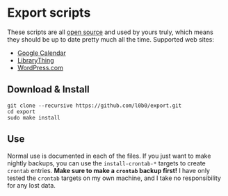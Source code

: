 Export scripts
==============

These scripts are all [open source](LICENSE.txt) and used by yours truly, which means they should be up to date pretty much all the time. Supported web sites:

* [Google Calendar](https://www.google.com/calendar/render)
* [LibraryThing](https://www.librarything.com/)
* [WordPress.com](https://wordpress.com/)

Download & Install
------------------

    git clone --recursive https://github.com/l0b0/export.git
    cd export
    sudo make install

Use
---

Normal use is documented in each of the files. If you just want to make nightly backups, you can use the `install-crontab-*` targets to create `crontab` entries. **Make sure to make a `crontab` backup first!** I have only tested the `crontab` targets on my own machine, and I take no responsibility for any lost data.

